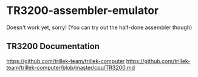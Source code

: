 TR3200-assembler-emulator
=========================
Doesn't work yet, sorry!
(You can try out the half-done assembler though)

TR3200 Documentation
--------------------
https://github.com/trillek-team/trillek-computer
https://github.com/trillek-team/trillek-computer/blob/master/cpu/TR3200.md
